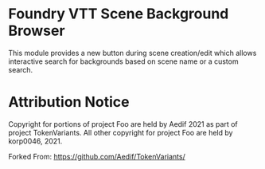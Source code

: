# Foundry VTT Scene Background Browser

This module provides a new button during scene creation/edit which allows interactive search for backgrounds based on scene name or a custom search.


# Attribution Notice
Copyright for portions of project Foo are held by Aedif 2021 as part of project TokenVariants. All other copyright for project Foo are held by korp0046, 2021.

Forked From: https://github.com/Aedif/TokenVariants/
